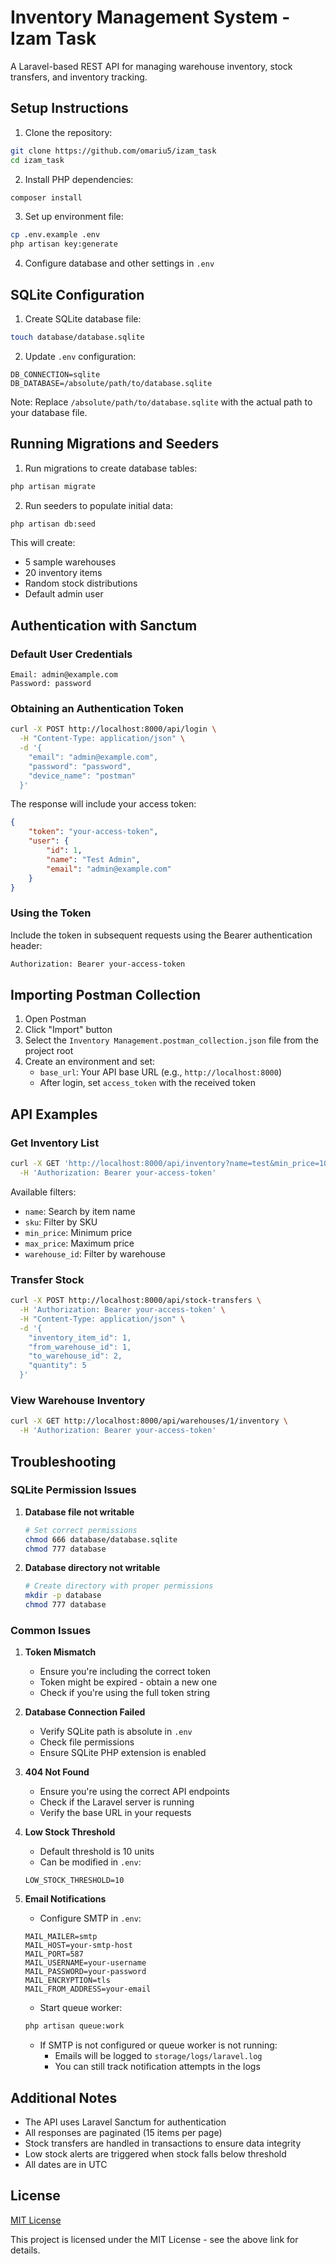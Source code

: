 # Inventory Management System - Izam Task

A Laravel-based REST API for managing warehouse inventory, stock transfers, and inventory tracking.

## Setup Instructions

1. Clone the repository:
```bash
git clone https://github.com/omariu5/izam_task
cd izam_task
```

2. Install PHP dependencies:
```bash
composer install
```

3. Set up environment file:
```bash
cp .env.example .env
php artisan key:generate
```

4. Configure database and other settings in `.env`

## SQLite Configuration

1. Create SQLite database file:
```bash
touch database/database.sqlite
```

2. Update `.env` configuration:
```env
DB_CONNECTION=sqlite
DB_DATABASE=/absolute/path/to/database.sqlite
```

Note: Replace `/absolute/path/to/database.sqlite` with the actual path to your database file.

## Running Migrations and Seeders

1. Run migrations to create database tables:
```bash
php artisan migrate
```

2. Run seeders to populate initial data:
```bash
php artisan db:seed
```

This will create:
- 5 sample warehouses
- 20 inventory items
- Random stock distributions
- Default admin user

## Authentication with Sanctum

### Default User Credentials
```
Email: admin@example.com
Password: password
```

### Obtaining an Authentication Token

```bash
curl -X POST http://localhost:8000/api/login \
  -H "Content-Type: application/json" \
  -d '{
    "email": "admin@example.com",
    "password": "password",
    "device_name": "postman"
  }'
```

The response will include your access token:
```json
{
    "token": "your-access-token",
    "user": {
        "id": 1,
        "name": "Test Admin",
        "email": "admin@example.com"
    }
}
```

### Using the Token

Include the token in subsequent requests using the Bearer authentication header:
```bash
Authorization: Bearer your-access-token
```

## Importing Postman Collection

1. Open Postman
2. Click "Import" button
3. Select the `Inventory Management.postman_collection.json` file from the project root
4. Create an environment and set:
   - `base_url`: Your API base URL (e.g., `http://localhost:8000`)
   - After login, set `access_token` with the received token

## API Examples

### Get Inventory List
```bash
curl -X GET 'http://localhost:8000/api/inventory?name=test&min_price=10&max_price=100&warehouse_id=1' \
  -H 'Authorization: Bearer your-access-token'
```

Available filters:
- `name`: Search by item name
- `sku`: Filter by SKU
- `min_price`: Minimum price
- `max_price`: Maximum price
- `warehouse_id`: Filter by warehouse

### Transfer Stock
```bash
curl -X POST http://localhost:8000/api/stock-transfers \
  -H 'Authorization: Bearer your-access-token' \
  -H "Content-Type: application/json" \
  -d '{
    "inventory_item_id": 1,
    "from_warehouse_id": 1,
    "to_warehouse_id": 2,
    "quantity": 5
  }'
```

### View Warehouse Inventory
```bash
curl -X GET http://localhost:8000/api/warehouses/1/inventory \
  -H 'Authorization: Bearer your-access-token'
```

## Troubleshooting

### SQLite Permission Issues

1. **Database file not writable**
   ```bash
   # Set correct permissions
   chmod 666 database/database.sqlite
   chmod 777 database
   ```

2. **Database directory not writable**
   ```bash
   # Create directory with proper permissions
   mkdir -p database
   chmod 777 database
   ```


### Common Issues

1. **Token Mismatch**
   - Ensure you're including the correct token
   - Token might be expired - obtain a new one
   - Check if you're using the full token string

2. **Database Connection Failed**
   - Verify SQLite path is absolute in `.env`
   - Check file permissions
   - Ensure SQLite PHP extension is enabled

3. **404 Not Found**
   - Ensure you're using the correct API endpoints
   - Check if the Laravel server is running
   - Verify the base URL in your requests

4. **Low Stock Threshold**
   - Default threshold is 10 units
   - Can be modified in `.env`:
   ```env
   LOW_STOCK_THRESHOLD=10
   ```

5. **Email Notifications**
   - Configure SMTP in `.env`:
   ```env
   MAIL_MAILER=smtp
   MAIL_HOST=your-smtp-host
   MAIL_PORT=587
   MAIL_USERNAME=your-username
   MAIL_PASSWORD=your-password
   MAIL_ENCRYPTION=tls
   MAIL_FROM_ADDRESS=your-email
   ```
   - Start queue worker:
   ```bash
   php artisan queue:work
   ```
   - If SMTP is not configured or queue worker is not running:
     - Emails will be logged to `storage/logs/laravel.log`
     - You can still track notification attempts in the logs

## Additional Notes

- The API uses Laravel Sanctum for authentication
- All responses are paginated (15 items per page)
- Stock transfers are handled in transactions to ensure data integrity
- Low stock alerts are triggered when stock falls below threshold
- All dates are in UTC

## License

[MIT License](https://opensource.org/licenses/MIT)

This project is licensed under the MIT License - see the above link for details.
